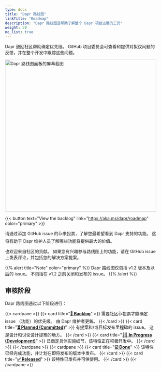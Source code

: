 ```yaml
---
type: docs
title: "Dapr 路线图"
linkTitle: "Roadmap"
description: "Dapr 路线图是帮助了解整个 Dapr 项目进展的工具"
weight: 30
no_list: true
---
```



Dapr 鼓励社区帮助确定优先级。 GitHub 项目委员会可查看和提供对拟议问题的反馈，并在整个开发中跟踪这些问题。

[<img src="/images/roadmap.png" alt="Dapr 路线图面板的屏幕截图" width=500 >](https://aka.ms/dapr/roadmap)

{{< button text="View the backlog" link="https://aka.ms/dapr/roadmap" color="primary" >}}
<br />

请通过添加 GitHub issue 的👍来投票，了解您最希望看到 Dapr 支持的功能。 这将有助于 Dapr 维护人员了解哪些功能将提供最大的价值。

也欢迎来自社区的贡献。 如果您有兴趣参与路线图上的功能，请在 GitHub issue 上发表评论，并包括您的解决方案提案。

{{% alert title="Note" color="primary" %}}
Dapr 路线图仅包括 v1.2 版本及以后的 issue。 不包括在 v1.2 之前关闭和发布的 issue。
{{% /alert %}}

## 审核阶段

Dapr 路线图通过以下阶段进行：

{{< cardpane >}}
{{< card title="**[📄 Backlog](https://github.com/orgs/dapr/projects/52#column-14691591)**" >}}
  需要社区👍投票才能确定 issue （功能）的优先级。 由 Dapr 维护者更新。
{{< /card >}}
{{< card title="**[⏳ Planned (Committed)](https://github.com/orgs/dapr/projects/52#column-14561691)**" >}}
  有提案和/或目标发布里程碑的 issue。 这是设计和讨论设计提案的地方。
{{< /card >}}
{{< card title="**[👩‍💻 In Progress (Development)](https://github.com/orgs/dapr/projects/52#column-14561696)**" >}}
 已商定具体实施细节，该特性正在积极开发中。
{{< /card >}}
{{< /cardpane >}}
{{< cardpane >}}
{{< card title="**[☑ Done](https://github.com/orgs/dapr/projects/52#column-14561700)**" >}}
 该特性已经完成功能，并计划在即将发布的版本中发布。
{{< /card >}}
{{< card title="**[✅ Released](https://github.com/orgs/dapr/projects/52#column-14659973)**" >}}
 该特性已发布并可供使用。
{{< /card >}}
{{< /cardpane >}}

